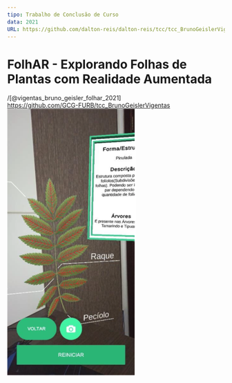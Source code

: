```yaml
---
tipo: Trabalho de Conclusão de Curso
data: 2021
URL: https://github.com/dalton-reis/dalton-reis/tcc/tcc_BrunoGeislerVigentas
---
```


# FolhAR - Explorando Folhas de Plantas com Realidade Aumentada

/[@vigentas_bruno_geisler_folhar_2021]  
<https://github.com/GCG-FURB/tcc_BrunoGeislerVigentas>  
![Imagem](vigentas_bruno_geisler_folhar_2021.png "Imagem")  
